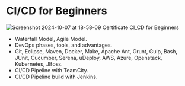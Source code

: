 # CI/CD for Beginners
![Screenshot 2024-10-07 at 18-58-09 Certificate CI_CD for Beginners](https://github.com/user-attachments/assets/2fc2f477-c089-469d-bdce-f4a7514c9b3e)

*  Waterfall Model, Agile Model.
*  DevOps phases, tools, and advantages.
*  Git, Eclipse, Maven, Docker, Make, Apache Ant, Grunt, Gulp, Bash, JUnit, Cucumber, Serena, uDeploy, AWS, Azure, Openstack, Kubernetes, JBoss.
*  CI/CD Pipeline with TeamCity.
*  CI/CD Pipeline build with Jenkins.
  
  
